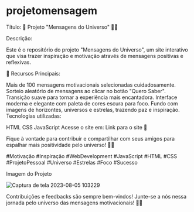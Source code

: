 # projetomensagem
Título: 🚀 Projeto "Mensagens do Universo" 🌌💫

Descrição:

Este é o repositório do projeto "Mensagens do Universo", um site interativo que visa trazer inspiração e motivação através de mensagens positivas e reflexivas.

🌟 Recursos Principais:

Mais de 100 mensagens motivacionais selecionadas cuidadosamente.
Sorteio aleatório de mensagens ao clicar no botão "Quero Saber".
Transição suave para tornar a experiência mais encantadora.
Interface moderna e elegante com paleta de cores escura para foco.
Fundo com imagens de horizontes, universos e estrelas, trazendo paz e inspiração.
Tecnologias utilizadas:

HTML
CSS
JavaScript
Acesse o site em: Link para o site 🔗

Fique à vontade para contribuir e compartilhar com seus amigos para espalhar mais positividade pelo universo! 🌌💙

#Motivação #Inspiração #WebDevelopment #JavaScript #HTML #CSS #ProjetoPessoal #Universo #Estrelas #Foco #Sucesso


Imagem do Projeto

![Captura de tela 2023-08-05 103229](https://github.com/GleisonAmorim/Mensagens-MotivacionaisHTML/assets/54336609/c610f1ef-3195-4771-9c7e-6ab25061459e)

Contribuições e feedbacks são sempre bem-vindos! Junte-se a nós nessa jornada pelo universo das mensagens motivacionais! 🚀✨
